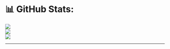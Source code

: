 # 📊 GitHub Stats:
![](https://github-readme-stats.vercel.app/api?username=Loanne05&theme=dracula&hide_border=false&include_all_commits=false&count_private=false)<br/>
![](https://github-readme-streak-stats.herokuapp.com/?user=Loanne05&theme=dracula&hide_border=false)<br/>
![](https://github-readme-stats.vercel.app/api/top-langs/?username=Loanne05&theme=dracula&hide_border=false&include_all_commits=false&count_private=false&layout=compact)

---

<!-- Proudly created with GPRM ( https://gprm.itsvg.in ) -->
